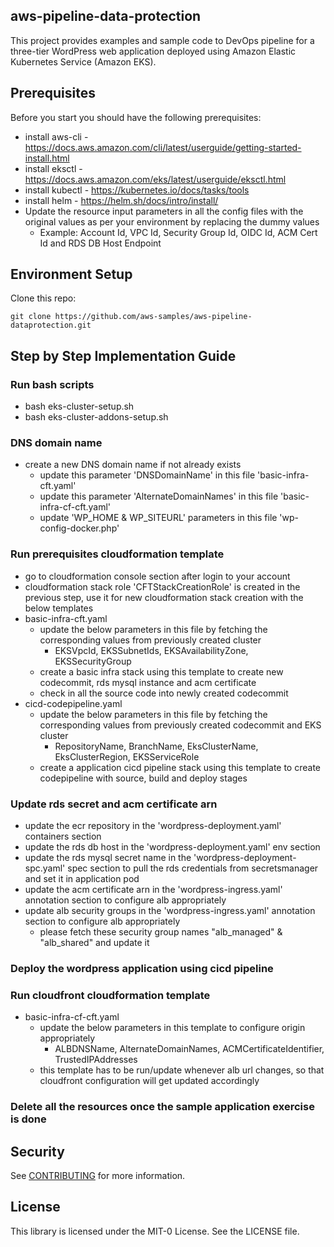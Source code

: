 ## aws-pipeline-data-protection

This project provides examples and sample code to DevOps pipeline for a three-tier WordPress web application deployed using Amazon Elastic Kubernetes Service (Amazon EKS).

## Prerequisites
Before you start you should have the following prerequisites:
* install aws-cli - https://docs.aws.amazon.com/cli/latest/userguide/getting-started-install.html
* install eksctl - https://docs.aws.amazon.com/eks/latest/userguide/eksctl.html
* install kubectl - https://kubernetes.io/docs/tasks/tools
* install helm - https://helm.sh/docs/intro/install/
* Update the resource input parameters in all the config files with the original values as per your environment by replacing the dummy values
    * Example: Account Id, VPC Id, Security Group Id, OIDC Id, ACM Cert Id and RDS DB Host Endpoint

## Environment Setup

Clone this repo:

```
git clone https://github.com/aws-samples/aws-pipeline-dataprotection.git

```

## Step by Step Implementation Guide
### Run bash scripts
* bash eks-cluster-setup.sh
* bash eks-cluster-addons-setup.sh

### DNS domain name
*  create a new DNS domain name if not already exists
    * update this parameter 'DNSDomainName' in this file 'basic-infra-cft.yaml'
    * update this parameter 'AlternateDomainNames' in this file 'basic-infra-cf-cft.yaml'
    * update 'WP_HOME & WP_SITEURL' parameters in this file 'wp-config-docker.php'

### Run prerequisites cloudformation template
* go to cloudformation console section after login to your account
* cloudformation stack role 'CFTStackCreationRole' is created in the previous step, use it for new cloudformation stack creation with the below templates    
* basic-infra-cft.yaml        
    * update the below parameters in this file by fetching the corresponding values from previously created cluster
        * EKSVpcId, EKSSubnetIds, EKSAvailabilityZone, EKSSecurityGroup
    * create a basic infra stack using this template to create new codecommit, rds mysql instance and acm certificate
    * check in all the source code into newly created codecommit
* cicd-codepipeline.yaml
    * update the below parameters in this file by fetching the corresponding values from previously created codecommit and EKS cluster
        * RepositoryName, BranchName, EksClusterName, EksClusterRegion, EKSServiceRole
    * create a application cicd pipeline stack using this template to create codepipeline with source, build and deploy stages

### Update rds secret and acm certificate arn
* update the ecr repository in the 'wordpress-deployment.yaml' containers section
* update the rds db host in the 'wordpress-deployment.yaml' env section
* update the rds mysql secret name in the 'wordpress-deployment-spc.yaml' spec section to pull the rds credentials from secretsmanager and set it in application pod
* update the acm certificate arn in the 'wordpress-ingress.yaml' annotation section to configure alb appropriately
* update alb security groups in the 'wordpress-ingress.yaml' annotation section to configure alb appropriately
    * please fetch these security group names "alb_managed" & "alb_shared" and update it

### Deploy the wordpress application using cicd pipeline

### Run cloudfront cloudformation template
* basic-infra-cf-cft.yaml
    * update the below parameters in this template to configure origin appropriately
        * ALBDNSName, AlternateDomainNames, ACMCertificateIdentifier, TrustedIPAddresses
    * this template has to be run/update whenever alb url changes, so that cloudfront configuration will get updated accordingly

### Delete all the resources once the sample application exercise is done

## Security

See [CONTRIBUTING](CONTRIBUTING.md#security-issue-notifications) for more information.

## License

This library is licensed under the MIT-0 License. See the LICENSE file.


